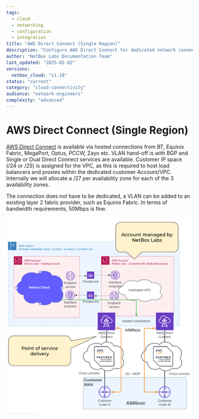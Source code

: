 ```yaml
---
tags:
  - cloud
  - networking
  - configuration
  - integration
title: "AWS Direct Connect (Single Region)"
description: "Configure AWS Direct Connect for dedicated network connectivity to NetBox Cloud"
author: "NetBox Labs Documentation Team"
last_updated: "2025-01-02"
versions:
  netbox_cloud: "v1.10"
status: "current"
category: "cloud-connectivity"
audience: "network-engineers"
complexity: "advanced"
---
```


# AWS Direct Connect (Single Region)

[AWS Direct Connect](https://aws.amazon.com/directconnect/) is available via hosted connections from BT, Equinix Fabric, MegaPort, Optus, PCCW, Zayo etc. VLAN hand-off is with BGP and Single or Dual Direct Connect services are available. Customer IP space (/24 or /25) is assigned for the VPC, as this is required to host load balancers and proxies within the dedicated customer Account/VPC. Internally we will allocate a /27 per availability zone for each of the 3 availability zones.

The connection does not have to be dedicated, a VLAN can be added to an existing layer 2 fabric provider, such as Equinix Fabric. In terms of bandwidth requirements, 50Mbps is fine.

![AWS Direct Connect](../images/cloud-connectivity/aws-direct-connect.png)